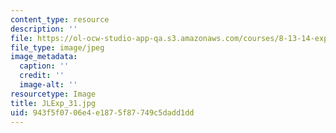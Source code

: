 ```yaml
---
content_type: resource
description: ''
file: https://ol-ocw-studio-app-qa.s3.amazonaws.com/courses/8-13-14-experimental-physics-i-ii-junior-lab-fall-2016-spring-2017/943f5f0706e4e1875f87749c5dadd1dd_JLExp_31.jpg
file_type: image/jpeg
image_metadata:
  caption: ''
  credit: ''
  image-alt: ''
resourcetype: Image
title: JLExp_31.jpg
uid: 943f5f07-06e4-e187-5f87-749c5dadd1dd
---
```

